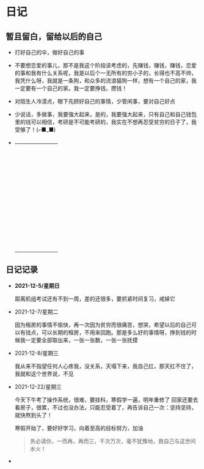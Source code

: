 # 日记

## 暂且留白，留给以后的自己

- 打好自己的伞，做好自己的事

- 不要想恋爱的事儿，那不是我这个阶段该考虑的，先赚钱，赚钱，赚钱，恋爱的事和我有什么关系呢，我是以后个一无所有的穷小子的，长得也不高不帅，我凭什么呀，我就是一条狗，和众多的流浪猫狗一样，想有一个自己的家，我一定要有一个自己的家。我一定要挣钱，攒钱！

- 对陌生人冷漠点，眼下先顾好自己的事情，少管闲事，要对自己好点

- 少说话，多做事，我要强大起来，是的，我要强大起来，只有自己和自己钱包里的钱可以相信，考研是不可能考研的，我实在不想再忍受贫穷的日子了，我受够了！(⌐■_■)

  

- |      |      |      |      |      |      |      |
  | ---- | ---- | ---- | ---- | ---- | ---- | ---- |
  |      |      |      |      |      |      |      |
  |      |      |      |      |      |      |      |
  |      |      |      |      |      |      |      |
  |      |      |      |      |      |      |      |
  |      |      |      |      |      |      |      |
  |      |      |      |      |      |      |      |
  |      |      |      |      |      |      |      |
  |      |      |      |      |      |      |      |
  |      |      |      |      |      |      |      |
  |      |      |      |      |      |      |      |
  |      |      |      |      |      |      |      |
  |      |      |      |      |      |      |      |
  |      |      |      |      |      |      |      |
  |      |      |      |      |      |      |      |
  |      |      |      |      |      |      |      |
  |      |      |      |      |      |      |      |
  |      |      |      |      |      |      |      |
  |      |      |      |      |      |      |      |
  |      |      |      |      |      |      |      |
  |      |      |      |      |      |      |      |
  |      |      |      |      |      |      |      |
  |      |      |      |      |      |      |      |
  |      |      |      |      |      |      |      |
  |      |      |      |      |      |      |      |
  |      |      |      |      |      |      |      |
  |      |      |      |      |      |      |      |
  |      |      |      |      |      |      |      |
  |      |      |      |      |      |      |      |
  |      |      |      |      |      |      |      |
  |      |      |      |      |      |      |      |
  |      |      |      |      |      |      |      |
  |      |      |      |      |      |      |      |
  |      |      |      |      |      |      |      |
  |      |      |      |      |      |      |      |
  |      |      |      |      |      |      |      |
  |      |      |      |      |      |      |      |
  |      |      |      |      |      |      |      |
  |      |      |      |      |      |      |      |
  |      |      |      |      |      |      |      |
  |      |      |      |      |      |      |      |
  |      |      |      |      |      |      |      |
  |      |      |      |      |      |      |      |
  |      |      |      |      |      |      |      |
  |      |      |      |      |      |      |      |
  |      |      |      |      |      |      |      |
  |      |      |      |      |      |      |      |
  |      |      |      |      |      |      |      |
  
  

## 日记记录

- **2021-12-5/星期日**
  
  距离机组考试还有不到一周，差的还很多，要抓紧时间复习，戒掉它
  
- 2021-12-7/星期二

  因为租房的事情不愉快，再一次因为贫穷而很痛苦，想哭，希望以后的自己可以有钱点，可以长期的租房，不用来回跑。那是多么好的事情呀，挣到钱的时候我一定要全部取出来，一张一张数，一张一张抚摸
  
- 2021-12-8/星期三

  我从来不指望任何人心疼我，没关系，天塌下来，我自己扛，那天扛不住了，我就和这个世界说，不见

- 2021-12-22/星期三

  今天下午考了操作系统，很难，要挂科，寒假学一遍，明年重修了
  回家还要去看房子，很累，不过也没办法，只能忍受着了，再告诉自己一次：坚持坚持，就快熬到头了！

  寒假开始了，要好好学习，向着至高的目标努力，加油

  > 务必请你，一而再，再而三，千次万次，毫不犹豫地，救自己与这世间水火！

- 











